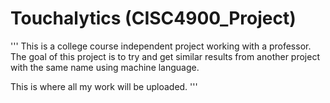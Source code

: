 # Touchalytics (CISC4900_Project)

'''
This is a college course independent project working with a professor. The goal of this project is to try and get similar results from another project with the same name using machine language.

This is where all my work will be uploaded.
'''
